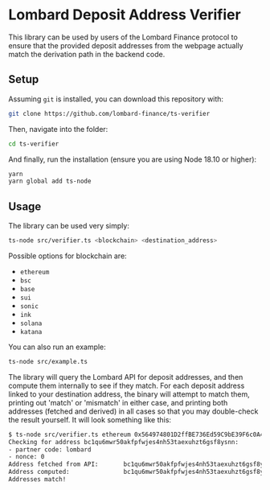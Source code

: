 # Lombard Deposit Address Verifier

This library can be used by users of the Lombard Finance protocol to ensure that the provided deposit addresses from the webpage actually match the derivation path in the backend code.

## Setup

Assuming `git` is installed, you can download this repository with:

```bash
git clone https://github.com/lombard-finance/ts-verifier
```

Then, navigate into the folder:

```bash
cd ts-verifier
```

And finally, run the installation (ensure you are using Node 18.10 or higher):

```bash
yarn
yarn global add ts-node
```

## Usage

The library can be used very simply:

```bash
ts-node src/verifier.ts <blockchain> <destination_address>
```

Possible options for blockchain are:

- `ethereum`
- `bsc`
- `base`
- `sui`
- `sonic`
- `ink`
- `solana`
- `katana`

You can also run an example:
```bash
ts-node src/example.ts
```

The library will query the Lombard API for deposit addresses, and then compute them internally to see if they match. For each deposit address linked to your destination address, the binary will attempt to match them, printing out 'match' or 'mismatch' in either case, and printing both addresses (fetched and derived) in all cases so that you may double-check the result yourself. It will look something like this:

```bash
$ ts-node src/verifier.ts ethereum 0x564974801D2ffBE736Ed59C9bE39F6c0A4274aE6
Checking for address bc1qu6mwr50akfpfwjes4nh53taexuhzt6gsf8ysnn:
- partner code: lombard
- nonce: 0
Address fetched from API:       bc1qu6mwr50akfpfwjes4nh53taexuhzt6gsf8ysnn
Address computed:               bc1qu6mwr50akfpfwjes4nh53taexuhzt6gsf8ysnn
Addresses match! 
```
